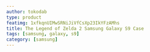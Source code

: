 ```yaml
---
author: tokodab
type: product
featimg: 1xfkqnUIMwSRNiJiVfCsXp23IkYFzAMhs
title: The Legend of Zelda 2 Samsung Galaxy S9 Case
tags: [samsung, galaxy, s9]
category: [samsung]
---
```

